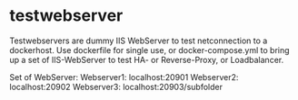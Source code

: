 # testwebserver
Testwebservers are dummy IIS WebServer to test netconnection to a dockerhost. Use dockerfile for single use, or docker-compose.yml to bring up a set of IIS-WebServer to test HA- or Reverse-Proxy, or Loadbalancer.

Set of WebServer:
Webserver1: localhost:20901
Webserver2: localhost:20902
Webserver3: localhost:20903/subfolder
